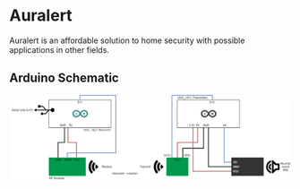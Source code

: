 Auralert
========
Auralert is an affordable solution to home security with possible applications in other fields.

Arduino Schematic
-----------------
![alt text](https://github.com/ttpham0111/auralert/blob/master/auralert.png "Arduino Schematic")
